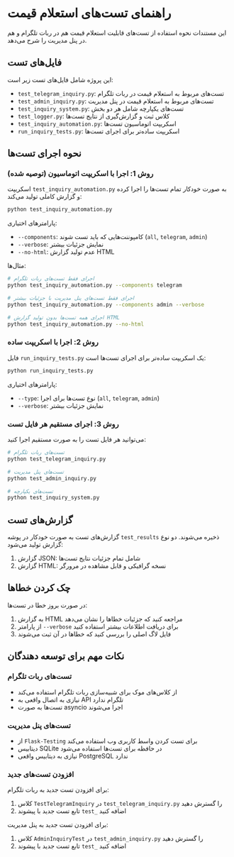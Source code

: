 # راهنمای تست‌های استعلام قیمت

این مستندات نحوه استفاده از تست‌های قابلیت استعلام قیمت هم در ربات تلگرام و هم در پنل مدیریت را شرح می‌دهد.

## فایل‌های تست

این پروژه شامل فایل‌های تست زیر است:

- `test_telegram_inquiry.py`: تست‌های مربوط به استعلام قیمت در ربات تلگرام
- `test_admin_inquiry.py`: تست‌های مربوط به استعلام قیمت در پنل مدیریت
- `test_inquiry_system.py`: تست‌های یکپارچه شامل هر دو بخش
- `test_logger.py`: کلاس ثبت و گزارش‌گیری از نتایج تست‌ها
- `test_inquiry_automation.py`: اسکریپت اتوماسیون تست‌ها
- `run_inquiry_tests.py`: اسکریپت ساده‌تر برای اجرای تست‌ها

## نحوه اجرای تست‌ها

### روش 1: اجرا با اسکریپت اتوماسیون (توصیه شده)

اسکریپت `test_inquiry_automation.py` به صورت خودکار تمام تست‌ها را اجرا کرده و گزارش کاملی تولید می‌کند:

```bash
python test_inquiry_automation.py
```

پارامترهای اختیاری:

- `--components`: کامپوننت‌هایی که باید تست شوند (`all`, `telegram`, `admin`)
- `--verbose`: نمایش جزئیات بیشتر
- `--no-html`: عدم تولید گزارش HTML

مثال‌ها:

```bash
# اجرای فقط تست‌های ربات تلگرام
python test_inquiry_automation.py --components telegram

# اجرای فقط تست‌های پنل مدیریت با جزئیات بیشتر
python test_inquiry_automation.py --components admin --verbose

# اجرای همه تست‌ها بدون تولید گزارش HTML
python test_inquiry_automation.py --no-html
```

### روش 2: اجرا با اسکریپت ساده

فایل `run_inquiry_tests.py` یک اسکریپت ساده‌تر برای اجرای تست‌ها است:

```bash
python run_inquiry_tests.py
```

پارامترهای اختیاری:

- `--type`: نوع تست‌ها برای اجرا (`all`, `telegram`, `admin`)
- `--verbose`: نمایش جزئیات بیشتر

### روش 3: اجرای مستقیم هر فایل تست

می‌توانید هر فایل تست را به صورت مستقیم اجرا کنید:

```bash
# تست‌های ربات تلگرام
python test_telegram_inquiry.py

# تست‌های پنل مدیریت
python test_admin_inquiry.py

# تست‌های یکپارچه
python test_inquiry_system.py
```

## گزارش‌های تست

گزارش‌های تست به صورت خودکار در پوشه `test_results` ذخیره می‌شوند. دو نوع گزارش تولید می‌شود:

1. گزارش JSON: شامل تمام جزئیات نتایج تست‌ها
2. گزارش HTML: نسخه گرافیکی و قابل مشاهده در مرورگر

## چک کردن خطاها

در صورت بروز خطا در تست‌ها:

1. به گزارش HTML مراجعه کنید که جزئیات خطاها را نشان می‌دهد
2. از پارامتر `--verbose` برای دریافت اطلاعات بیشتر استفاده کنید
3. فایل لاگ اصلی را بررسی کنید که خطاها در آن ثبت می‌شوند

## نکات مهم برای توسعه دهندگان

### تست‌های ربات تلگرام

- از کلاس‌های موک برای شبیه‌سازی ربات تلگرام استفاده می‌کند
- نیازی به اتصال واقعی به API تلگرام ندارد
- تست‌ها به صورت asyncio اجرا می‌شوند

### تست‌های پنل مدیریت

- از `Flask-Testing` برای تست کردن واسط کاربری وب استفاده می‌کند
- دیتابیس SQLite در حافظه برای تست‌ها استفاده می‌شود
- نیازی به دیتابیس واقعی PostgreSQL ندارد

### افزودن تست‌های جدید

برای افزودن تست جدید به ربات تلگرام:

1. کلاس `TestTelegramInquiry` در `test_telegram_inquiry.py` را گسترش دهید
2. تابع تست جدید با پیشوند `test_` اضافه کنید

برای افزودن تست جدید به پنل مدیریت:

1. کلاس `AdminInquiryTest` در `test_admin_inquiry.py` را گسترش دهید
2. تابع تست جدید با پیشوند `test_` اضافه کنید